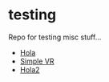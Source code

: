 # testing
Repo for testing misc stuff...

* [Hola](hola.html)
* [Simple VR](simplevr.html)
* [Hola2](hola2.html)
